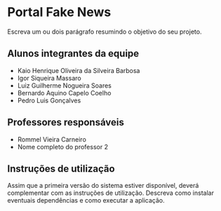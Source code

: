 # Portal Fake News

Escreva um ou dois  parágrafo resumindo o objetivo do seu projeto.

## Alunos integrantes da equipe

* Kaio Henrique Oliveira da Silveira Barbosa
* Igor Siqueira Massaro
* Luiz Guilherme Nogueira Soares
* Bernardo Aquino Capelo Coelho
* Pedro Luis Gonçalves

## Professores responsáveis

* Rommel Vieira Carneiro
* Nome completo do professor 2

## Instruções de utilização

Assim que a primeira versão do sistema estiver disponível, deverá complementar com as instruções de utilização. Descreva como instalar eventuais dependências e como executar a aplicação.
